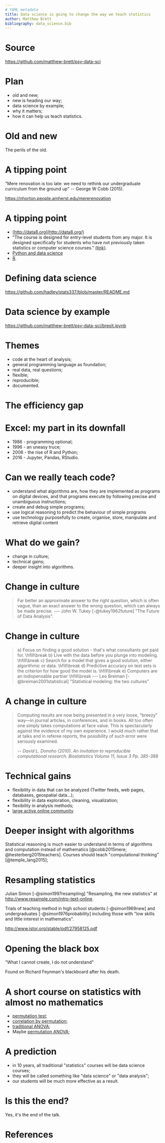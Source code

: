 ```yaml
---
# YAML metadata
title: Data science is going to change the way we teach statistics
author: Matthew Brett
bibliography: data_science.bib
---
```


# Source

https://github.com/matthew-brett/psy-data-sci

# Plan

* old and new;
* new is heading our way;
* data science by example;
* why it matters;
* how it can help us teach statistics.

# Old and new

The perils of the old.

# A tipping point

"Mere renovation is too late: we need to rethink our undergraduate curriculum
from the ground up" -- George W Cobb (2015).

https://nhorton.people.amherst.edu/mererenovation

# A tipping point

* [http://data8.org](http://data8.org/)
* "The course is designed for entry-level students from any major. It is
  designed specifically for students who have not previously taken statistics
  or computer science courses."
  [(link)](https://data.berkeley.edu/education/courses/data-8-foundations-data-science).
* [Python and data
  science](https://stackoverflow.blog/2017/09/06/incredible-growth-python)
* [R](https://stackoverflow.blog/2017/10/10/impressive-growth-r).

# Defining data science

https://github.com/hadley/stats337/blob/master/README.md

# Data science by example

https://github.com/matthew-brett/psy-data-sci/brexit.ipynb

# Themes

* code at the heart of analysis;
* general programming language as foundation;
* real data, real questions;
* flexible;
* reproducible;
* documented.

# The efficiency gap

# Excel: my part in its downfall

* 1986 - programming optional;
* 1996 - an uneasy truce;
* 2006 - the rise of R and Python;
* 2016 - Jupyter, Pandas, RStudio.

# Can we really teach code?

* understand what algorithms are, how they are implemented as programs on
  digital devices, and that programs execute by following precise and
  unambiguous instructions;
* create and debug simple programs;
* use logical reasoning to predict the behaviour of simple programs
* use technology purposefully to create, organise, store, manipulate and
  retrieve digital content

# What do we gain?

* change in culture;
* technical gains;
* deeper insight into algorithms.

# Change in culture

> Far better an approximate answer to the right question, which is often
> vague, than an exact answer to the wrong question, which can always be made
> precise.  --- John W. Tukey [-@tukey1962future] "The Future of Data
> Analysis".

# Change in culture

> a\) Focus on finding a good solution - that's what consultants get paid
> for.
\hfill\break
> b\) Live with the data before you plunge into modeling.
\hfill\break
> c\) Search for a model that gives a good solution, either algorithmic or
> data.
\hfill\break
> d\) Predictive accuracy on test sets is the criterion for how good the model
> is.
\hfill\break
> e\) Computers are an indispensable partner
\hfill\break
> --- Leo Breiman [-@breiman2001statistical] "Statistical modeling: the two
> cultures"

# A change in culture

> Computing results are now being presented in a very loose, “breezy” way—in
> journal articles, in conferences, and in books. All too often one simply
> takes computations at face value. This is spectacularly against the evidence
> of my own experience. I would much rather that at talks and in referee
> reports, the possibility of such error were seriously examined.
>
> -- <cite>David L. Donoho (2010). An invitation to reproducible computational
> research. Biostatistics Volume 11, Issue 3 Pp. 385-388</cite>

# Technical gains

* flexibility in data that can be analyzed (Twitter feeds, web pages,
  databases, geospatial data...);
* flexibility in data exploration, cleaning, visualization;
* flexibility in analysis methods;
* [large active online community](https://datascience.stackexchange.com/tags)

# Deeper insight with algorithms

Statistical reasoning is much easier to understand in terms of algorithms and
computation instead of mathematics [@cobb2015mere; @hesterberg2015teachers].
Courses should teach "computational thinking" [@temple_lang2015];

# Resampling statistics

Julian Simon [-@simon1997resampling] "Resampling, the new statistics" at
http://www.resample.com/intro-text-online.

Trials of teaching method in high school students [-@simon1969new] and
undergraduates [-@simon1976probability] including those with "low skills and
little interest in mathematics".

http://www.jstor.org/stable/pdf/27958125.pdf

# Opening the black box

"What I cannot create, I do not understand"

Found on Richard Feynman's blackboard after his death.

# A short course on statistics with almost no mathematics

* [permutation
  test](https://github.com/matthew-brett/psy-data-sci/permutation_test.ipynb);
* [correlation by
  permutation](https://github.com/matthew-brett/psy-data-sci/permutation_correlation.ipynb);
* [traditional
  ANOVA](https://github.com/matthew-brett/psy-data-sci/statsmodels_anova.ipynb);
* Maybe [permutation
  ANOVA](https://github.com/matthew-brett/psy-data-sci/f_and_resampling.ipynb);

# A prediction

* in 10 years, all traditional "statistics" courses will be data science
  courses;
* they will be called something like "data science" or "data analysis";
* our students will be much more effective as a result.

# Is this the end?

Yes, it's the end of the talk.

# References
